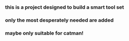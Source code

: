 ### this is a project designed to build a smart tool set
### only the most desperately needed are added 
### maybe only suitable for catman!
